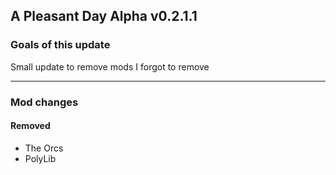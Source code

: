 ## A Pleasant Day Alpha v0.2.1.1

### Goals of this update

Small update to remove mods I forgot to remove

---

### Mod changes

#### Removed

- The Orcs
- PolyLib


